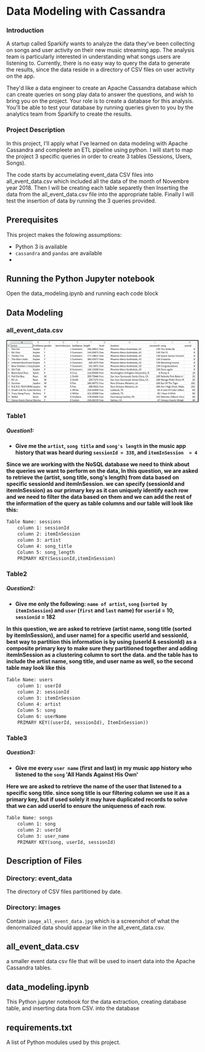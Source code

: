 # Data Modeling with Cassandra

### Introduction

A startup called Sparkify wants to analyze the data they've been collecting on songs and user activity on their new music streaming app. The analysis team is particularly interested in understanding what songs users are listening to. Currently, there is no easy way to query the data to generate the results, since the data reside in a directory of CSV files on user activity on the app.

They'd like a data engineer to create an Apache Cassandra database which can create queries on song play data to answer the questions, and wish to bring you on the project. Your role is to create a database for this analysis. You'll be able to test your database by running queries given to you by the analytics team from Sparkify to create the results.

### Project Description

In this project, I'll apply what I've learned on data modeling with Apache Cassandra and compleete an ETL pipeline using python. I will start to map the project 3 specific queries in order to create 3 tables (Sessions, Users, Songs).

The code  starts by accumelating event_data CSV files into all_event_data.csv which included all the data of the month of Novembre year 2018. Then I will be creating each table separetly then Inserting the data from the all_event_data.csv file into the appropriate table. Finally I will test the insertion of data by running the 3 queries provided.

## Prerequisites

This project makes the folowing assumptions:

-   Python 3 is available
-   `cassandra` and `pandas` are available
- 
## Running the Python Jupyter notebook

Open the data_modeling.ipynb and running each code block


##  Data Modeling

###  all_event_data.csv

<img src="images/image_all_event_data.jpg" alt="denormalize data in all_event_data.csv"  width="800"/>

### Table1
#####  Question1:
- **Give me the `artist`, `song title` and `song's length` in the music app history that was heard during  `sessionId = 338`, and `itemInSession  = 4`**

**Since we are working with the NoSQL database we need to think about the queries we want to perform on the data, In this question, we are asked to retrieve the (artist, song title, song's length) from data based on specific sessionId and itemInSession. we can specify (sessionId and itemInSession) as our primary key as it can uniquely identify each row and
we need to filter the data based on them and we can add the rest of the information of the query as table columns and our table will look like this:**
```
Table Name: sessions
	column 1: sessionId
	column 2: itemInSession
	column 3: artist
	Column 4: song_title
	Column 5: song_length
	PRIMARY KEY(SessionId,itemInSession)
```
### Table2
#####  Question2:
- **Give me only the following: `name of artist`, `song` (`sorted by itemInSession`) and `user` (`first` and `last` name) for `userid` = 10, `sessionid` = 182**

**In this question, we are asked to retrieve (artist name, song title (sorted by itemInSession), and user name) for a specific userId and sessionId, best way to partition this information is by using (userId & sessionId) as a composite primary key to make sure they partitioned together and adding itemInSession as a clustering column to sort the data. and the table has to include the artist name, song title, and user name as well, so the second table may look like this**


```
Table Name: users
	column 1: userId
	column 2: sessionId
	column 3: itemInSession
	Column 4: artist
	Column 5: song
	Column 6: userName
	PRIMARY KEY((userId, sessionId), ItemInSession))
```
### Table3
#####  Question3:
- **Give me every `user name` (first and last) in my music app history who listened to the `song` 'All Hands Against His Own'**

**Here we are asked to retrieve the name of the user that listened to a specific song title. since song title is our filtering column we use it as a primary key, but if used solely it may have duplicated records to solve that we can add userId to ensure the uniqueness of each row.**



```
Table Name: songs
	column 1: song
	column 2: userId
	Column 3: user_name
	PRIMARY KEY(song, userId, sessionId)
```

##  Description of Files

###  Directory: event_data

The directory of CSV files partitioned by date. 

###  Directory: images

Contain `image_all_event_data.jpg` which is a screenshot of what the denormalized data should appear like in the all_event_data.csv.

##  all_event_data.csv

a smaller event data csv file that will be used to insert data into the Apache Cassandra tables.

##  data_modeling.ipynb

This Python jupyter notebook for the data extraction, creating database table, and inserting data from CSV. into the database

##  requirements.txt

A list of Python modules used by this project.
